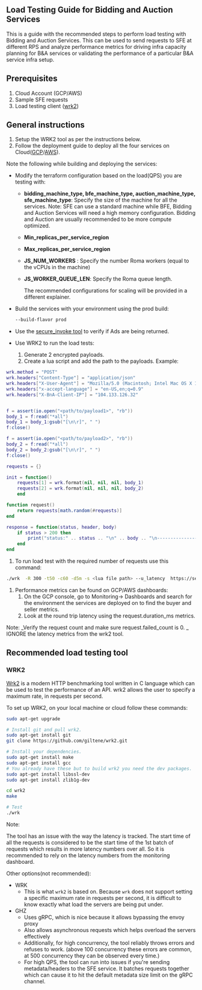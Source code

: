 ## Load Testing Guide for Bidding and Auction Services

This is a guide with the recommended steps to perform load testing with Bidding and Auction
Services. This can be used to send requests to SFE at different RPS and analyze performance metrics
for driving infra capacity planning for B&A services or validating the performance of a particular
B&A service infra setup.

## Prerequisites

1.  Cloud Account (GCP/AWS)
1.  Sample SFE requests
1.  Load testing client ([wrk2](https://github.com/giltene/wrk2))

## General instructions

1.  Setup the WRK2 tool as per the instructions below.
1.  Follow the deployment guide to deploy all the four services on
    Cloud([GCP](https://github.com/privacysandbox/fledge-docs/blob/main/bidding_auction_services_gcp_guide.md)/[AWS](https://github.com/privacysandbox/fledge-docs/blob/main/bidding_auction_services_aws_guide.md)).

Note the following while building and deploying the services:

-   Modify the terraform configuration based on the load(QPS) you are testing with:

    -   **bidding_machine_type, bfe_machine_type, auction_machine_type, sfe_machine_type**: Specify
        the size of the machine for all the services. Note: SFE can use a standard machine while
        BFE, Bidding and Auction Services will need a high memory configuration. Bidding and Auction
        are usually recommended to be more compute optimized.
    -   **Min_replicas_per_service_region**
    -   **Max_replicas_per_service_region**
    -   **JS_NUM_WORKERS** : Specify the number Roma workers (equal to the vCPUs in the machine)
    -   **JS_WORKER_QUEUE_LEN**: Specify the Roma queue length.

        The recommended configurations for scaling will be provided in a different explainer.

-   Build the services with your environment using the prod build:

    ```bash
    --build-flavor prod
    ```

-   Use the
    [secure_invoke tool](https://github.com/privacysandbox/bidding-auction-servers/tree/main/tools/secure_invoke)
    to verify if Ads are being returned.

-   Use WRK2 to run the load tests:

    1.  Generate 2 encrypted payloads.
    1.  Create a lua script and add the path to the payloads. Example:

```lua
wrk.method = "POST"
wrk.headers["Content-Type"] = "application/json"
wrk.headers["X-User-Agent"] = "Mozilla/5.0 (Macintosh; Intel Mac OS X 10_15_7) AppleWebKit/537.36 (KHTML, like Gecko) Chrome/115.0.0.0 Safari/537.36"
wrk.headers["x-accept-language"] = "en-US,en;q=0.9"
wrk.headers["X-BnA-Client-IP"] = "104.133.126.32"


f = assert(io.open("<path/to/payload1>", "rb"))
body_1 = f:read("*all")
body_1 = body_1:gsub("[\n\r]", " ")
f:close()

f = assert(io.open("<path/to/payload2>", "rb"))
body_2 = f:read("*all")
body_2 = body_2:gsub("[\n\r]", " ")
f:close()

requests = {}

init = function()
    requests[1] = wrk.format(nil, nil, nil, body_1)
    requests[2] = wrk.format(nil, nil, nil, body_2)
    end

function request()
    return requests[math.random(#requests)]
end

response = function(status, header, body)
    if status > 200 then
        print("status:" .. status .. "\n" .. body .. "\n-------------------------------------------------\n");
    end
end

```

1.  To run load test with the required number of requests use this command:

```bash
./wrk  -R 300 -t50 -c60 -d5m -s <lua file path> --u_latency  https://seller1-<env>.sfe.bas-gcp.pstest.dev/v1/selectAd
```

1.  Performance metrics can be found on GCP/AWS dashboards:
    1.  On the GCP console, go to Monitoring-> Dashboards and search for the environment the
        services are deployed on to find the buyer and seller metrics.
    1.  Look at the round trip latency using the request.duration_ms metrics.

Note: _Verify the request count and make sure request.failed_count is 0. _ IGNORE the latency
metrics from the wrk2 tool.

## Recommended load testing tool

### WRK2

[Wrk2](https://github.com/giltene/wrk2) is a modern HTTP benchmarking tool written in C language
which can be used to test the performance of an API. wrk2 allows the user to specify a maximum rate,
in requests per second.

To set up WRK2, on your local machine or cloud follow these commands:

```bash
sudo apt-get upgrade

# Install git and pull wrk2.
sudo apt-get install git
git clone https://github.com/giltene/wrk2.git

# Install your dependencies.
sudo apt-get install make
sudo apt-get install gcc
# You already have these but to build wrk2 you need the dev packages.
sudo apt-get install libssl-dev
sudo apt-get install zlib1g-dev

cd wrk2
make

# Test
./wrk
```

Note:

The tool has an issue with the way the latency is tracked. The start time of all the requests is
considered to be the start time of the 1st batch of requests which results in more latency numbers
over all. So it is recommended to rely on the latency numbers from the monitoring dashboard.

Other options(not recommended):

-   WRK
    -   This is what `wrk2` is based on. Because `wrk` does not support setting a specific maximum
        rate in requests per second, it is difficult to know exactly what load the servers are being
        put under.
-   GHZ
    -   Uses gRPC, which is nice because it allows bypassing the envoy proxy
    -   Also allows asynchronous requests which helps overload the servers effectively
    -   Additionally, for high concurrency, the tool reliably throws errors and refuses to work.
        (above 100 concurrency these errors are common, at 500 concurrency they can be observed
        every time.)
    -   For high QPS, the tool can run into issues if you're sending metadata/headers to the SFE
        service. It batches requests together which can cause it to hit the default metadata size
        limit on the gRPC channel.
